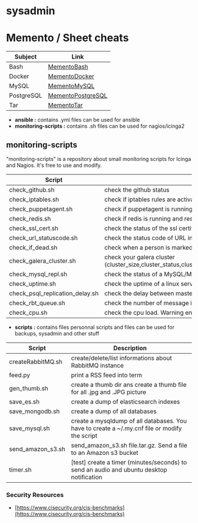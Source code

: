 # sysadmin

# Memento / Sheet cheats
|Subject|Link|
|--|--|
|Bash|[MementoBash](https://github.com/crea28/sysadmin/wiki/MementoBash)|
|Docker|[MementoDocker](https://github.com/crea28/sysadmin/wiki/MementoDocker)|
|MySQL|[MementoMySQL](https://github.com/crea28/sysadmin/wiki/MementoMySQL)|
|PostgreSQL|[MementoPostgreSQL](https://github.com/crea28/sysadmin/wiki/MementoPSQL)|
|Tar|[MementoTar](https://github.com/crea28/sysadmin/wiki/MementoTar)|


- **ansible :** contains .yml files can be used for ansible
- **monitoring-scripts :** contains .sh files can be used for nagios/icinga2

## monitoring-scripts

"monitoring-scripts" is a repository about small monitoring scripts for Icinga and Nagios.
It's free to use and modify.

|Script|Description|
|--|--|
|check_github.sh|check the github status|
|check_iptables.sh|check if iptables rules are activated| 
|check_puppetagent.sh|check if puppetagent is running|
|check_redis.sh|check if redis is running and responding with ping-pong command|
|check_ssl_cert.sh|check the status of the ssl certificate (date, expiration)|
|check_url_statuscode.sh|check the status code of URL in using CURL|
|check_if_dead.sh|check when a person is marked as dead on wikipedia (w3m must be installed on the machine)|
|check_galera_cluster.sh|check your galera cluster (cluster_size,cluster_status,cluster_ready,cluster_connected,cluster_local_state,cluster_replication_flow)|
|check_mysql_repl.sh|check the status of a MySQL/MariaDB cluster|
|check_uptime.sh|check the uptime of a linux server. Only check the reboot|
|check_psql_replication_delay.sh|check the delay between master and slave (read-only) postgresql servers|
|check_rbt_queue.sh|check the number of message in specifics rabbitmq queues|
|check_cpu.sh|check the cpu load. Warning end critical tresholds can be modified into the script|


- **scripts :** contains files personnal scripts and files can be used for backups, sysadmin and other stuff

|Script|Description|
|--|--|
|createRabbitMQ.sh|	create/delete/list informations about RabbitMQ instance|
|feed.py|print a RSS feed into term|
|gen_thumb.sh|create a thumb dir ans create a thumb file for all .jpg and .JPG picture|
|save_es.sh|create a dump of elasticsearch indexes|
|save_mongodb.sh|create a dump of all databases|
|save_mysql.sh|create a mysqldump of all databases. You have to create a ~/.my.cnf file or modify the script|
|send_amazon_s3.sh|send_amazon_s3.sh file.tar.gz. Send a file to an Amazon s3 bucket|
|timer.sh| [test] create a timer (minutes/seconds) to send an audio and ubuntu desktop notification|

### Security Resources
- [https://www.cisecurity.org/cis-benchmarks](https://www.cisecurity.org/cis-benchmarks)
